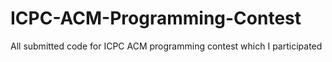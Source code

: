 # ICPC-ACM-Programming-Contest
All submitted code for ICPC ACM programming contest which I participated
